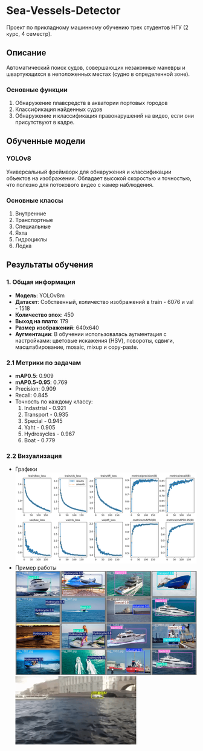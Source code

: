 # Sea-Vessels-Detector

Проект по прикладному машинному обучению трех студентов НГУ (2 курс, 4 семестр).
## Описание

Автоматический поиск судов, совершающих незаконные маневры и швартующихся в неположенных местах (судно в определенной зоне).
### Основные функции

1. Обнаружение плавсредств в акватории портовых городов
2. Классификация найденных судов
3. Обнаружение и классификация правонарушений на видео, если они присутствуют в кадре.
## Обученные модели

### YOLOv8

Универсальный фреймворк для обнаружения и классификации объектов на изображении. Обладает высокой скоростью и точностью, что полезно для потокового видео с камер наблюдения.
### Основные классы

1. Внутренние
2. Транспортные
3. Специальные
4. Яхта
5. Гидроциклы
6. Лодка
## Результаты обучения
### 1. Общая информация

- **Модель**: YOLOv8m
- **Датасет**: Собственный, количество изображений в train - 6076 и val - 1518
- **Количество эпох**: 450
- **Выход на плато**: 179
- **Размер изображений**: 640x640
- **Аугментации**: В обучении использовалась аугментация с настройками: цветовые искажения (HSV), повороты, сдвиги, масштабирование, mosaic, mixup и copy-paste.
### 2.1 Метрики по задачам

- **mAP0.5**: 0.909
- **mAP0.5-0.95**: 0.769
- Precision: 0.909
- Recall: 0.845
- Точность по каждому классу:
	1. Indastrial - 0.921
	2. Transport - 0.935
	3. Special - 0.945
	4. Yaht - 0.905
	5. Hydrosycles - 0.967
	6. Boat - 0.779
### 2.2 Визуализация
- Графики
	![Graffics](https://github.com/BodgeDook/Sea-Vessels-Detector/blob/main/assets/results.png)
- Пример работы
	![Retult on validation part](https://github.com/BodgeDook/Sea-Vessels-Detector/blob/main/assets/val_batch1_pred.jpeg)
	![Result on video](https://github.com/BodgeDook/Sea-Vessels-Detector/blob/main/assets/results.gif)
	
